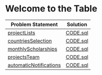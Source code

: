 # Welcome to the Table

|Problem Statement|Solution|
|---|---|
|[projectLists](https://github.com/pashamakhilkumarreddy/CodeFights-Databases/blob/master/Welcome%20to%20the%20Table/projectList/README.md)|[CODE.sql](https://github.com/pashamakhilkumarreddy/CodeFights-Databases/blob/master/Welcome%20to%20the%20Table/projectList/CODE.sql)|
|[countriesSelection](https://github.com/pashamakhilkumarreddy/CodeFights-Databases/blob/master/Welcome%20to%20the%20Table/countriesSelection/README.md)|[CODE.sql](https://github.com/pashamakhilkumarreddy/CodeFights-Databases/blob/master/Welcome%20to%20the%20Table/countriesSelection/CODE.sql)|
|[monthlyScholarships](https://github.com/pashamakhilkumarreddy/CodeFights-Databases/blob/master/Welcome%20to%20the%20Table/monthlyScholarships/README.md)|[CODE.sql](https://github.com/pashamakhilkumarreddy/CodeFights-Databases/blob/master/Welcome%20to%20the%20Table/monthlyScholarships/CODE.sql)|
|[projectsTeam](https://github.com/pashamakhilkumarreddy/CodeFights-Databases/blob/master/Welcome%20to%20the%20Table/projectsTeam/README.md)|[CODE.sql](https://github.com/pashamakhilkumarreddy/CodeFights-Databases/blob/master/Welcome%20to%20the%20Table/projectsTeam/CODE.sql)|
|[automaticNotifications](https://github.com/pashamakhilkumarreddy/CodeFights-Databases/blob/master/Welcome%20to%20the%20Table/automaticNotifications/README.md)|[CODE.sql](https://github.com/pashamakhilkumarreddy/CodeFights-Databases/blob/master/Welcome%20to%20the%20Table/automaticNotifications/CODE.sql)|
